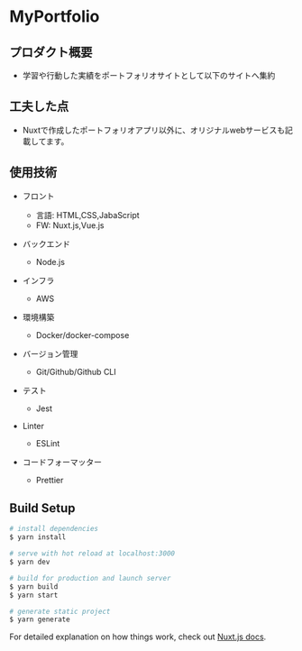 # MyPortfolio

## プロダクト概要

- 学習や行動した実績をポートフォリオサイトとして以下のサイトへ集約

## 工夫した点

- Nuxtで作成したポートフォリオアプリ以外に、オリジナルwebサービスも記載してます。

## 使用技術

- フロント
   - 言語: HTML,CSS,JabaScript
   - FW: Nuxt.js,Vue.js

- バックエンド
   - Node.js

- インフラ
   - AWS

- 環境構築
   - Docker/docker-compose

- バージョン管理
   - Git/Github/Github CLI

- テスト
  - Jest

- Linter
   - ESLint

- コードフォーマッター
   - Prettier
   

## Build Setup

```bash
# install dependencies
$ yarn install

# serve with hot reload at localhost:3000
$ yarn dev

# build for production and launch server
$ yarn build
$ yarn start

# generate static project
$ yarn generate
```

For detailed explanation on how things work, check out [Nuxt.js docs](https://nuxtjs.org).
